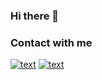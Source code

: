 ### Hi there 👋

<!--
**raxitamathukiya/raxitamathukiya** is a ✨ _special_ ✨ repository because its `README.md` (this file) appears on your GitHub profile.

Here are some ideas to get you started:

- 🔭 I’m currently working on ...
- 🌱 I’m currently learning NodeJs
- 👯 I’m looking to collaborate on ...
- 🤔 I’m looking for help with ...
- 💬 Ask me about ...
- 📫 How to reach me: ...
- 😄 Pronouns: ...
- ⚡ Fun fact: ...
-->


### Contact with me 

[![text](https://img.shields.io/badge/LinkedIn-0077B5?style=for-the-badge&logo=linkedin&logoColor=white)](https://www.linkedin.com/in/raxitamathukiya/) [![text](https://img.shields.io/badge/Portfolio-%23000000.svg?style=for-the-badge&logo=firefox&logoColor=#FF7139)](https://raxitamathukiya.github.io)

